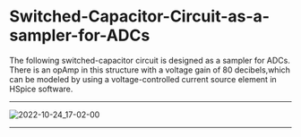 # Switched-Capacitor-Circuit-as-a-sampler-for-ADCs

The following switched-capacitor circuit is designed as a sampler for ADCs. There is an opAmp in this structure with a voltage gain of 80 decibels,which can be modeled by using a voltage-controlled current source element in HSpice software.
________________
![2022-10-24_17-02-00](https://user-images.githubusercontent.com/115939486/197539045-381171ba-4272-4de9-84f5-28dd6f006703.jpg)
_____
